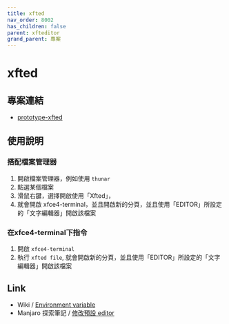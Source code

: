 ```yaml
---
title: xfted
nav_order: 8002
has_children: false
parent: xfteditor
grand_parent: 專案
---
```


# xfted


## 專案連結

* [prototype-xfted](https://github.com/samwhelp/tool-xfteditor/tree/gh-pages/_demo/project/xfteditor/prototype/xfted)


## 使用說明

### 搭配檔案管理器

1. 開啟檔案管理器，例如使用 `thunar`
2. 點選某個檔案
3. 滑鼠右鍵，選擇開啟使用「Xfted」，
4. 就會開啟 xfce4-terminal，並且開啟新的分頁，並且使用「EDITOR」所設定的「文字編輯器」開啟該檔案

### 在xfce4-terminal下指令

1. 開啟 `xfce4-terminal`
2. 執行 `xfted file`, 就會開啟新的分頁，並且使用「EDITOR」所設定的「文字編輯器」開啟該檔案


## Link

* Wiki / [Environment variable](https://en.wikipedia.org/wiki/Environment_variable)
* Manjaro 探索筆記 / [修改預設 editor](https://samwhelp.github.io/note-about-manjaro/read/adjustment/env/editor.html)
